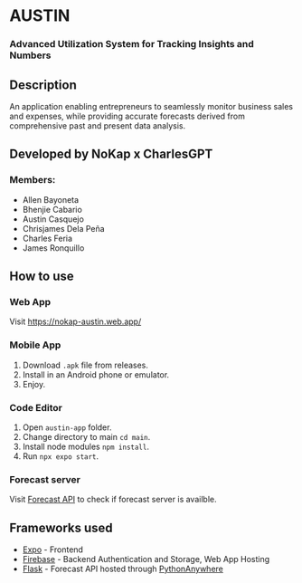 # AUSTIN
### Advanced Utilization System for Tracking Insights and Numbers
## Description
An application enabling entrepreneurs to seamlessly monitor business sales and expenses, while providing accurate forecasts derived from comprehensive past and present data analysis.
## Developed by NoKap x CharlesGPT
### Members:
* Allen Bayoneta
* Bhenjie Cabario
* Austin Casquejo
* Chrisjames Dela Peña
* Charles Feria
* James Ronquillo
## How to use
### Web App
Visit https://nokap-austin.web.app/
### Mobile App
1. Download `.apk` file from releases.
2. Install in an Android phone or emulator.
3. Enjoy.
### Code Editor
1. Open `austin-app` folder.
2. Change directory to main `cd main`.
3. Install node modules `npm install`.
4. Run `npx expo start`.
### Forecast server
Visit [Forecast API](https://allenbayonetea.pythonanywhere.com/) to check if forecast server is availble.
## Frameworks used
* [Expo](https://expo.dev/) - Frontend
* [Firebase](https://firebase.google.com/) - Backend Authentication and Storage, Web App Hosting
* [Flask](https://flask.palletsprojects.com/en/3.0.x/) - Forecast API hosted through [PythonAnywhere](https://www.pythonanywhere.com/)

